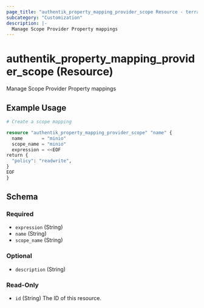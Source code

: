 ```yaml
---
page_title: "authentik_property_mapping_provider_scope Resource - terraform-provider-authentik"
subcategory: "Customization"
description: |-
  Manage Scope Provider Property mappings
---
```


# authentik_property_mapping_provider_scope (Resource)

Manage Scope Provider Property mappings

## Example Usage

```terraform
# Create a scope mapping

resource "authentik_property_mapping_provider_scope" "name" {
  name       = "minio"
  scope_name = "minio"
  expression = <<EOF
return {
  "policy": "readwrite",
}
EOF
}
```

<!-- schema generated by tfplugindocs -->
## Schema

### Required

- `expression` (String)
- `name` (String)
- `scope_name` (String)

### Optional

- `description` (String)

### Read-Only

- `id` (String) The ID of this resource.
